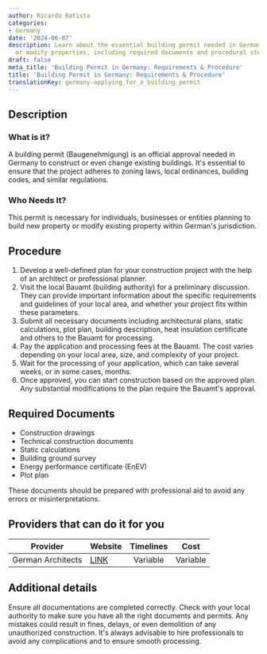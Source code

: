 ```yaml
---
author: Ricardo Batista
categories:
- Germany
date: '2024-06-07'
description: Learn about the essential building permit needed in Germany to construct
  or modify properties, including required documents and procedural steps.
draft: false
meta_title: 'Building Permit in Germany: Requirements & Procedure'
title: 'Building Permit in Germany: Requirements & Procedure'
translationKey: germany-applying_for_a_building_permit
---
```



## Description
### What is it?
A building permit (Baugenehmigung) is an official approval needed in Germany to construct or even change existing buildings. It's essential to ensure that the project adheres to zoning laws, local ordinances, building codes, and similar regulations.

### Who Needs It?
This permit is necessary for individuals, businesses or entities planning to build new property or modify existing property within German's jurisdiction.

## Procedure

1. Develop a well-defined plan for your construction project with the help of an architect or professional planner.
2. Visit the local Bauamt (building authority) for a preliminary discussion. They can provide important information about the specific requirements and guidelines of your local area, and whether your project fits within these parameters.
3. Submit all necessary documents including architectural plans, static calculations, plot plan, building description, heat insulation certificate and others to the Bauamt for processing. 
4. Pay the application and processing fees at the Bauamt. The cost varies depending on your local area, size, and complexity of your project.
5. Wait for the processing of your application, which can take several weeks, or in some cases, months.
6. Once approved, you can start construction based on the approved plan. Any substantial modifications to the plan require the Bauamt's approval.

## Required Documents

- Construction drawings
- Technical construction documents
- Static calculations
- Building ground survey
- Energy performance certificate (EnEV)
- Plot plan

These documents should be prepared with professional aid to avoid any errors or misinterpretations.

## Providers that can do it for you

| Provider             |     Website                             |     Timelines    |       Cost      |
| ---------------      | ---------------                         |  :-------------: | :-------------: |
| German Architects    |  [LINK](http://www.bak.de/)             |      Variable    |        Variable |

## Additional details

Ensure all documentations are completed correctly. Check with your local authority to make sure you have all the right documents and permits. Any mistakes could result in fines, delays, or even demolition of any unauthorized construction. It's always advisable to hire professionals to avoid any complications and to ensure smooth processing.